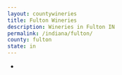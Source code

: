 ```yaml
---
layout: countywineries
title: Fulton Wineries
description: Wineries in Fulton IN
permalink: /indiana/fulton/
county: fulton
state: in
---
```

-
